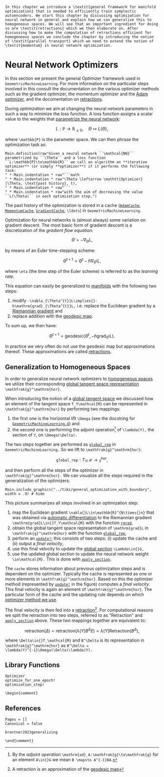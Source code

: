 ```@raw latex
In this chapter we introduce a \textit{general framework for manifold optimization} that is needed to efficiently train symplectic autoencoders. We start this chapter by discussing optimization for neural network in general and explain how we can generalize this to homogeneous spaces. We will see that an important ingredient for doing so are \textit{retractions} which we then elaborate on. After discussing how to make the computation of retractions efficient for homogeneous spaces we conclude the chapter by introducing the notion of \textit{parallel transport} which we need to extend the notion of \textit{momentum} in neural network optimization.
```

# Neural Network Optimizers

In this section we present the general Optimizer framework used in `GeometricMachineLearning`. For more information on the particular steps involved in this consult the documentation on the various optimizer methods such as the gradient optimizer, the momentum optimizer and the [Adam optimizer](@ref "The Adam Optimizer"), and the documentation on [retractions](@ref "Retractions").

During *optimization* we aim at changing the neural network parameters in such a way to minimize the loss function. A loss function assigns a scalar value to the weights that [parametrize the neural network](@ref "Structure-Preserving Neural Networks"):

```math
    L: \mathbb{P}\to\mathbb{R}_{\geq0},\quad \Theta \mapsto L(\Theta),
```

where ``\mathbb{P}`` is the parameter space. We can then phrase the optimization task as: 

```@eval
Main.definition(raw"Given a neural network ``\mathcal{NN}`` parametrized by ``\Theta`` and a loss function ``L:\mathbb{P}\to\mathbb{R}`` we call an algorithm an **iterative optimizer** (or simply **optimizer**) if it performs the following task:
" * Main.indentation * raw"```math
" * Main.indentation * raw"\Theta \leftarrow \mathtt{Optimizer}(\Theta, \text{past history}, t),
" * Main.indentation * raw"```
" * Main.indentation * raw"with the aim of decreasing the value ``L(\Theta)`` in each optimization step.")
```

The past history of the optimization is stored in a cache ([`AdamCache`](@ref), [`MomentumCache`](@ref), [`GradientCache`](@ref), ``\ldots``) in `GeometricMachineLearning`.

Optimization for neural networks is (almost always) some variation on gradient descent. The most basic form of gradient descent is a discretization of the *gradient flow equation*:

```math
\dot{\Theta} = -\nabla_\Theta{}L,
```
by means of an Euler time-stepping scheme: 
```math
\Theta^{t+1} = \Theta^{t} - h\nabla_{\Theta^{t}}L,
```
where ``\eta`` (the time step of the Euler scheme) is referred to as the *learning rate*. 

This equation can easily be generalized to [manifolds](@ref "(Matrix) Manifolds") with the following two steps:
1. modify ``-\nabla_{\Theta^{t}}L\implies{}-h\mathrm{grad}_{\Theta^{t}}L,`` i.e. replace the Euclidean gradient by a [Riemannian gradient](@ref "The Riemannian Gradient") and
2. replace addition with the [geodesic map](@ref "Geodesic Sprays and the Exponential Map").

To sum up, we then have:

```math
\Theta^{t+1} = \mathrm{geodesic}(\Theta^{t}, -h\mathrm{grad}_{\Theta^{t}}L).
```

In practice we very often do not use the geodesic map but approximations thereof. These approximations are called [retractions](@ref "Retractions").

## Generalization to Homogeneous Spaces

In order to generalize neural network optimizers to [homogeneous spaces](@ref "Homogeneous Spaces") we utilize their corresponding [global tangent space representation](@ref "Global Tangent Spaces") ``\mathfrak{g}^\mathrm{hor}``. 

When introducing the notion of a [global tangent space](@ref "Global Tangent Spaces") we discussed how an element of the tangent space ``T_Y\mathcal{M}`` can be represented in ``\mathfrak{g}^\mathrm{hor}`` by performing two mappings: 
1. the first one is the horizontal lift ``\Omega`` (see the docstring for [`GeometricMachineLearning.Ω`](@ref)) and 
2. the second one is performing the adjoint operation[^1] of ``\lambda(Y),`` the section of ``Y``, on ``\Omega(\Delta).`` 

[^1]: By the *adjoint operation* ``\mathrm{ad}_A:\mathfrak{g}\to\mathfrak{g}`` for an element ``A\in{}G`` we mean ``B \mapsto A^{-1}BA``.

The two steps together are performed as [`global_rep`](@ref) in `GeometricMachineLearning.` So we lift to ``\mathfrak{g}^\mathrm{hor}``:

```math
\mathtt{global\_rep}: T_Y\mathcal{M} \to \mathfrak{g}^\mathrm{hor},
```

and then perform all the steps of the optimizer in ``\mathfrak{g}^\mathrm{hor}.`` We can visualize all the steps required in the generalization of the optimizers:

```@example
Main.include_graphics("../tikz/general_optimization_with_boundary", width = .9) # hide
```

This picture summarizes all steps involved in an optimization step:
1. map the Euclidean gradient ``\nabla{}L\in\mathbb{R}^{N\times{}n}`` that was obtained via [automatic differentiation](@ref "Pullbacks and Automatic Differentiation") to the Riemannian gradient ``\mathrm{grad}L\in{}T_Y\mathcal{M}`` with the function [`rgrad`](@ref),
2. obtain the global tangent space representation of ``\mathrm{grad}L`` in ``\mathfrak{g}^\mathrm{hor}`` with the function [`global_rep`](@ref),
3. perform an [`update!`](@ref); this consists of two steps: (i) update the cache and (ii) output a *final velocity*,
4. use this final velocity to update the [global section](@ref "Global Sections") ``\Lambda\in{}G,``
5. use the updated global section to update the neural network weight ``\in\mathcal{M}.`` This is done with [`apply_section`](@ref).

The `cache` stores information about previous optimization steps and is dependent on the optimizer. Typically the cache is represented as one or more elements in ``\mathfrak{g}^\mathrm{hor}``. Based on this the optimizer method (represented by [`update!`](@ref) in the figure) computes a *final velocity*. This final velocity is again an element of ``\mathfrak{g}^\mathrm{hor}``. The particular form of the cache and the updating rule depends on which [optimizer method we use](@ref "Standard Neural Network Optimizers").

The final velocity is then fed into a [retraction](@ref "Retractions")[^2]. For computational reasons we split the retraction into two steps, referred to as "Retraction" and [`apply_section`](@ref) above. These two mappings together are equivalent to: 

[^2]: A retraction is an approximation of the [geodesic map](@ref "Geodesic Sprays and the Exponential Map")

```math
\mathrm{retraction}(\Delta) = \mathrm{retraction}(\lambda(Y)B^\Delta{}E) = \lambda(Y)\mathrm{Retraction}(B^\Delta), 
```

where ``\Delta\in{}T_\mathcal{M}`` and ``B^\Delta`` is its representation in ``\mathfrak{g}^\mathrm{hor}`` as ``B^\Delta = \lambda(Y)^{-1}\Omega(\Delta)\lambda(Y).``


## Library Functions

```@docs
Optimizer
optimize_for_one_epoch!
optimization_step!
```

```@raw latex
\begin{comment}
```

## References 

```@bibliography
Pages = []
Canonical = false

brantner2023generalizing
```

```@raw latex
\end{comment}
```
